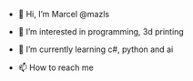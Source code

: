 - 👋 Hi, I’m Marcel @mazls
- 👀 I’m interested in programming, 3d printing
- 🌱 I’m currently learning c#, python and ai

- 📫 How to reach me 

<!---
mazls/mazls is a ✨ special ✨ repository because its `README.md` (this file) appears on your GitHub profile.
You can click the Preview link to take a look at your changes.
--->
